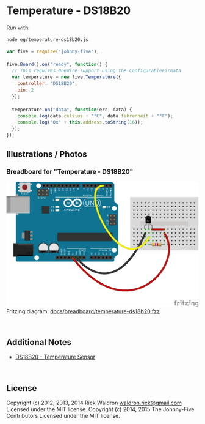 <!--remove-start-->

# Temperature - DS18B20



Run with:
```bash
node eg/temperature-ds18b20.js
```

<!--remove-end-->

```javascript
var five = require("johnny-five");

five.Board().on("ready", function() {
  // This requires OneWire support using the ConfigurableFirmata
  var temperature = new five.Temperature({
    controller: "DS18B20",
    pin: 2
  });

  temperature.on("data", function(err, data) {
    console.log(data.celsius + "°C", data.fahrenheit + "°F");
    console.log("0x" + this.address.toString(16));
  });
});


```


## Illustrations / Photos


### Breadboard for "Temperature - DS18B20"



![docs/breadboard/temperature-ds18b20.png](breadboard/temperature-ds18b20.png)<br>
Fritzing diagram: [docs/breadboard/temperature-ds18b20.fzz](breadboard/temperature-ds18b20.fzz)

&nbsp;




## Additional Notes

- [DS18B20 - Temperature Sensor](http://www.maximintegrated.com/en/products/analog/sensors-and-sensor-interface/DS18S20.html)



&nbsp;

<!--remove-start-->

## License
Copyright (c) 2012, 2013, 2014 Rick Waldron <waldron.rick@gmail.com>
Licensed under the MIT license.
Copyright (c) 2014, 2015 The Johnny-Five Contributors
Licensed under the MIT license.

<!--remove-end-->
